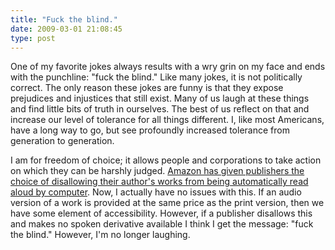 ```yaml
---
title: "Fuck the blind."
date: 2009-03-01 21:08:45
type: post
---
```


<p>One of my favorite jokes always results with a wry grin on my face and ends with the punchline: "fuck the blind."  Like many jokes, it is not politically correct. The only reason these jokes are funny is that they expose prejudices and injustices that still exist.  Many of us laugh at these things and find little bits of truth in ourselves.  The best of us reflect on that and increase our level of tolerance for all things different.  I, like most Americans, have a long way to go, but see profoundly increased tolerance from generation to generation.</p>  <p>I am for freedom of choice; it allows people and corporations to take action on which they can be harshly judged.  <a href="http://www.electronista.com/articles/09/02/27/amazon.kindle.tts.change/">Amazon has given publishers the choice of disallowing their author's works from being automatically read aloud by computer</a>.  Now, I actually have no issues with this.  If an audio version of a work is provided at the same price as the print version, then we have some element of accessibility.  However, if a publisher disallows this and makes no spoken derivative available I think I get the message: "fuck the blind."  However, I'm no longer laughing.</p>
